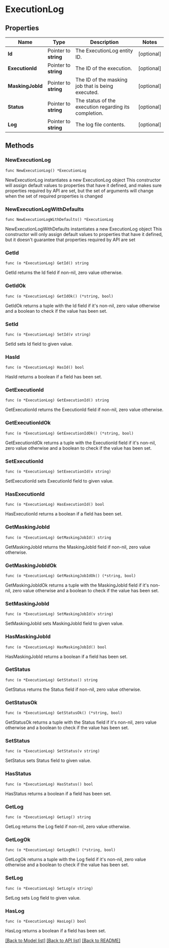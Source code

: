 # ExecutionLog

## Properties

Name | Type | Description | Notes
------------ | ------------- | ------------- | -------------
**Id** | Pointer to **string** | The ExecutionLog entity ID. | [optional] 
**ExecutionId** | Pointer to **string** | The ID of the execution. | [optional] 
**MaskingJobId** | Pointer to **string** | The ID of the masking job that is being executed. | [optional] 
**Status** | Pointer to **string** | The status of the execution regarding its completion. | [optional] 
**Log** | Pointer to **string** | The log file contents. | [optional] 

## Methods

### NewExecutionLog

`func NewExecutionLog() *ExecutionLog`

NewExecutionLog instantiates a new ExecutionLog object
This constructor will assign default values to properties that have it defined,
and makes sure properties required by API are set, but the set of arguments
will change when the set of required properties is changed

### NewExecutionLogWithDefaults

`func NewExecutionLogWithDefaults() *ExecutionLog`

NewExecutionLogWithDefaults instantiates a new ExecutionLog object
This constructor will only assign default values to properties that have it defined,
but it doesn't guarantee that properties required by API are set

### GetId

`func (o *ExecutionLog) GetId() string`

GetId returns the Id field if non-nil, zero value otherwise.

### GetIdOk

`func (o *ExecutionLog) GetIdOk() (*string, bool)`

GetIdOk returns a tuple with the Id field if it's non-nil, zero value otherwise
and a boolean to check if the value has been set.

### SetId

`func (o *ExecutionLog) SetId(v string)`

SetId sets Id field to given value.

### HasId

`func (o *ExecutionLog) HasId() bool`

HasId returns a boolean if a field has been set.

### GetExecutionId

`func (o *ExecutionLog) GetExecutionId() string`

GetExecutionId returns the ExecutionId field if non-nil, zero value otherwise.

### GetExecutionIdOk

`func (o *ExecutionLog) GetExecutionIdOk() (*string, bool)`

GetExecutionIdOk returns a tuple with the ExecutionId field if it's non-nil, zero value otherwise
and a boolean to check if the value has been set.

### SetExecutionId

`func (o *ExecutionLog) SetExecutionId(v string)`

SetExecutionId sets ExecutionId field to given value.

### HasExecutionId

`func (o *ExecutionLog) HasExecutionId() bool`

HasExecutionId returns a boolean if a field has been set.

### GetMaskingJobId

`func (o *ExecutionLog) GetMaskingJobId() string`

GetMaskingJobId returns the MaskingJobId field if non-nil, zero value otherwise.

### GetMaskingJobIdOk

`func (o *ExecutionLog) GetMaskingJobIdOk() (*string, bool)`

GetMaskingJobIdOk returns a tuple with the MaskingJobId field if it's non-nil, zero value otherwise
and a boolean to check if the value has been set.

### SetMaskingJobId

`func (o *ExecutionLog) SetMaskingJobId(v string)`

SetMaskingJobId sets MaskingJobId field to given value.

### HasMaskingJobId

`func (o *ExecutionLog) HasMaskingJobId() bool`

HasMaskingJobId returns a boolean if a field has been set.

### GetStatus

`func (o *ExecutionLog) GetStatus() string`

GetStatus returns the Status field if non-nil, zero value otherwise.

### GetStatusOk

`func (o *ExecutionLog) GetStatusOk() (*string, bool)`

GetStatusOk returns a tuple with the Status field if it's non-nil, zero value otherwise
and a boolean to check if the value has been set.

### SetStatus

`func (o *ExecutionLog) SetStatus(v string)`

SetStatus sets Status field to given value.

### HasStatus

`func (o *ExecutionLog) HasStatus() bool`

HasStatus returns a boolean if a field has been set.

### GetLog

`func (o *ExecutionLog) GetLog() string`

GetLog returns the Log field if non-nil, zero value otherwise.

### GetLogOk

`func (o *ExecutionLog) GetLogOk() (*string, bool)`

GetLogOk returns a tuple with the Log field if it's non-nil, zero value otherwise
and a boolean to check if the value has been set.

### SetLog

`func (o *ExecutionLog) SetLog(v string)`

SetLog sets Log field to given value.

### HasLog

`func (o *ExecutionLog) HasLog() bool`

HasLog returns a boolean if a field has been set.


[[Back to Model list]](../README.md#documentation-for-models) [[Back to API list]](../README.md#documentation-for-api-endpoints) [[Back to README]](../README.md)


